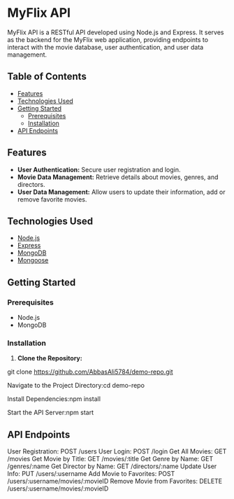 # MyFlix API

MyFlix API is a RESTful API developed using Node.js and Express. It serves as the backend for the MyFlix web application, providing endpoints to interact with the movie database, user authentication, and user data management.

## Table of Contents

- [Features](#features)
- [Technologies Used](#technologies-used)
- [Getting Started](#getting-started)
  - [Prerequisites](#prerequisites)
  - [Installation](#installation)
- [API Endpoints](#api-endpoints)

## Features

- **User Authentication:** Secure user registration and login.
- **Movie Data Management:** Retrieve details about movies, genres, and directors.
- **User Data Management:** Allow users to update their information, add or remove favorite movies.

## Technologies Used

- [Node.js](https://nodejs.org/)
- [Express](https://expressjs.com/)
- [MongoDB](https://www.mongodb.com/)
- [Mongoose](https://mongoosejs.com/)

## Getting Started

### Prerequisites

- Node.js
- MongoDB

### Installation

1. **Clone the Repository:**

git clone https://github.com/AbbasAli5784/demo-repo.git

Navigate to the Project Directory:cd demo-repo

Install Dependencies:npm install

Start the API Server:npm start


## API Endpoints
User Registration: POST /users
User Login: POST /login
Get All Movies: GET /movies
Get Movie by Title: GET /movies/:title
Get Genre by Name: GET /genres/:name
Get Director by Name: GET /directors/:name
Update User Info: PUT /users/:username
Add Movie to Favorites: POST /users/:username/movies/:movieID
Remove Movie from Favorites: DELETE /users/:username/movies/:movieID
